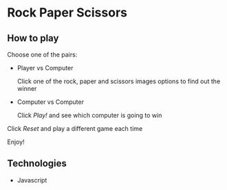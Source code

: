 # Rock Paper Scissors

## How to play

Choose one of the pairs:

- Player vs Computer

  Click one of the rock, paper and scissors images options to find out the winner

- Computer vs Computer

  Click _Play!_ and see which computer is going to win

Click _Reset_ and play a different game each time

Enjoy!

## Technologies

- Javascript
